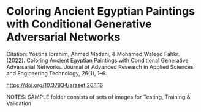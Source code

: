 # Coloring Ancient Egyptian Paintings with Conditional Generative Adversarial Networks

Citation:
Yostina Ibrahim, Ahmed Madani, & Mohamed Waleed Fahkr. (2022). Coloring Ancient Egyptian Paintings with Conditional Generative Adversarial Networks. Journal of Advanced Research in Applied Sciences and Engineering Technology, 26(1), 1–6.

https://doi.org/10.37934/araset.26.1.16

NOTES:
SAMPLE folder consists of sets of images for Testing, Training & Validation
